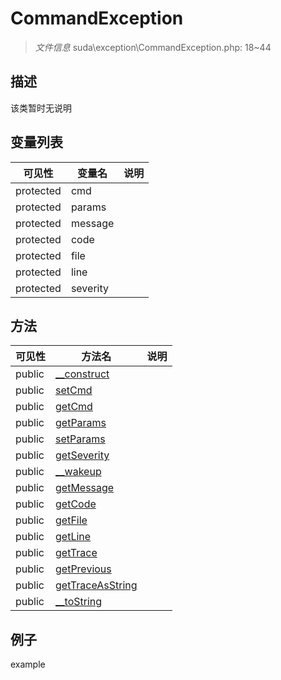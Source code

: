 #  CommandException 

> *文件信息* suda\exception\CommandException.php: 18~44





## 描述



该类暂时无说明
 
## 变量列表
| 可见性 |  变量名   | 说明 |
|--------|----|------|
 | protected    | cmd | | 
 | protected    | params | | 
 | protected    | message | | 
 | protected    | code | | 
 | protected    | file | | 
 | protected    | line | | 
 | protected    | severity | | 
## 方法

 
| 可见性 | 方法名 | 说明 |
|--------|-------|------|
 |  public  |[__construct](CommandException/__construct.md) |  |
 |  public  |[setCmd](CommandException/setCmd.md) |  |
 |  public  |[getCmd](CommandException/getCmd.md) |  |
 |  public  |[getParams](CommandException/getParams.md) |  |
 |  public  |[setParams](CommandException/setParams.md) |  |
 |  public  |[getSeverity](CommandException/getSeverity.md) |  |
 |  public  |[__wakeup](CommandException/__wakeup.md) |  |
 |  public  |[getMessage](CommandException/getMessage.md) |  |
 |  public  |[getCode](CommandException/getCode.md) |  |
 |  public  |[getFile](CommandException/getFile.md) |  |
 |  public  |[getLine](CommandException/getLine.md) |  |
 |  public  |[getTrace](CommandException/getTrace.md) |  |
 |  public  |[getPrevious](CommandException/getPrevious.md) |  |
 |  public  |[getTraceAsString](CommandException/getTraceAsString.md) |  |
 |  public  |[__toString](CommandException/__toString.md) |  |
## 例子

example